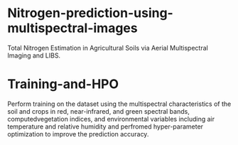 # Nitrogen-prediction-using-multispectral-images
Total Nitrogen Estimation in Agricultural Soils via Aerial Multispectral Imaging and LIBS.
# Training-and-HPO
Perform training on the dataset using the multispectral characteristics of the soil and crops in red, near-infrared, and green spectral bands, computedvegetation indices, and environmental variables including air temperature and relative humidity and perfromed hyper-parameter optimization to improve the prediction accuracy.
